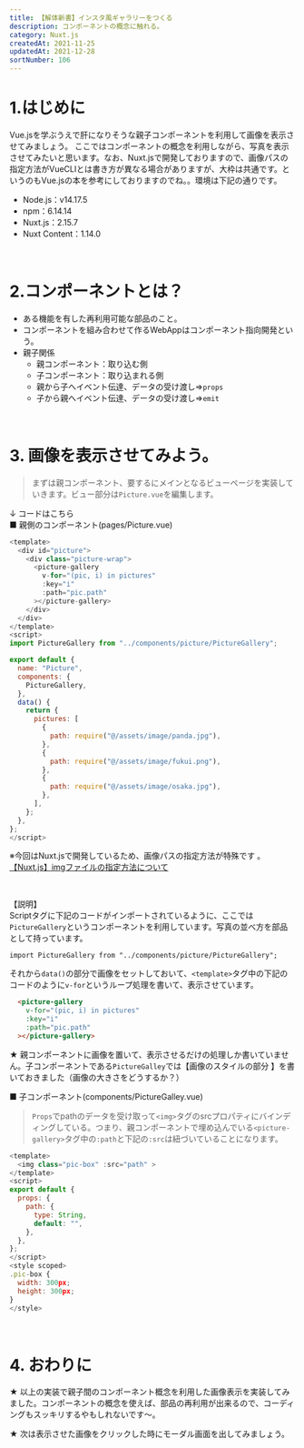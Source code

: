 ```yaml
---
title: 【解体新書】インスタ風ギャラリーをつくる
description: コンポーネントの概念に触れる。
category: Nuxt.js
createdAt: 2021-11-25
updatedAt: 2021-12-28
sortNumber: 106
---
```


# 1.はじめに
Vue.jsを学ぶうえで肝になりそうな親子コンポーネントを利用して画像を表示させてみましょう。
ここではコンポーネントの概念を利用しながら、写真を表示させてみたいと思います。なお、Nuxt.jsで開発しておりますので、画像パスの指定方法がVueCLIとは書き方が異なる場合がありますが、大枠は共通です。というのもVue.jsの本を参考にしておりますのでね。。環境は下記の通りです。
-  Node.js：v14.17.5
-  npm：6.14.14
-  Nuxt.js：2.15.7
- Nuxt Content：1.14.0

<br>

# 2.コンポーネントとは？
- ある機能を有した再利用可能な部品のこと。
- コンポーネントを組み合わせて作るWebAppはコンポーネント指向開発という。
- 親子関係
  - 親コンポーネント：取り込む側
  - 子コンポーネント：取り込まれる側
  - 親から子へイベント伝達、データの受け渡し⇒`props`
  - 子から親へイベント伝達、データの受け渡し⇒`emit`

<br>

# 3. 画像を表示させてみよう。
> まずは親コンポーネント、要するにメインとなるビューページを実装していきます。ビュー部分は`Picture.vue`を編集します。

↓ コードはこちら<br>
■ 親側のコンポーネント(pages/Picture.vue)
```js
<template>
  <div id="picture">
    <div class="picture-wrap">
      <picture-gallery
        v-for="(pic, i) in pictures"
        :key="i"
        :path="pic.path"
      ></picture-gallery>
    </div>
  </div>
</template>
<script>
import PictureGallery from "../components/picture/PictureGallery";

export default {
  name: "Picture",
  components: {
    PictureGallery,
  },
  data() {
    return {
      pictures: [
        {
          path: require("@/assets/image/panda.jpg"),
        },
        {
          path: require("@/assets/image/fukui.png"),
        },
        {
          path: require("@/assets/image/osaka.jpg"),
        },
      ],
    };
  },
};
</script>
```
※今回はNuxt.jsで開発しているため、画像パスの指定方法が特殊です
。<br>[【Nuxt.js】imgファイルの指定方法について](https://qiita.com/hiroyukiwk/items/a26e767d193ef8d9155b)

<br>

【説明】<br>
Scriptタグに下記のコードがインポートされているように、ここでは`PictureGallery`というコンポーネントを利用しています。写真の並べ方を部品として持っています。
```
import PictureGallery from "../components/picture/PictureGallery";
```

それから`data()`の部分で画像をセットしておいて、`<template>`タグ中の下記のコードのように`v-for`というループ処理を書いて、表示させています。
```html
  <picture-gallery
    v-for="(pic, i) in pictures"
    :key="i"
    :path="pic.path"
  ></picture-gallery>
```
★ 親コンポーネントに画像を置いて、表示させるだけの処理しか書いていません。子コンポーネントである`PictureGalley`では【画像のスタイルの部分
】を書いておきました（画像の大きさをどうするか？）

■ 子コンポーネント(components/PictureGalley.vue)
> `Props`でpathのデータを受け取って`<img>`タグのsrcプロパティにバインディングしている。つまり、親コンポーネントで埋め込んでいる`<picture-gallery>`タグ中の`:path`と下記の`:src`は紐づいていることになります。
```js
<template>
  <img class="pic-box" :src="path" >
</template>
<script>
export default {
  props: {
    path: {
      type: String,
      default: "",
    },
  },
};
</script>
<style scoped>
.pic-box {
  width: 300px;
  height: 300px;
}
</style>
```

<br>

# 4. おわりに
★ 以上の実装で親子間のコンポーネント概念を利用した画像表示を実装してみました。コンポーネントの概念を使えば、部品の再利用が出来るので、コーディングもスッキリするやもしれないです～。

★ 次は表示させた画像をクリックした時にモーダル画面を出してみましょう。

<br>